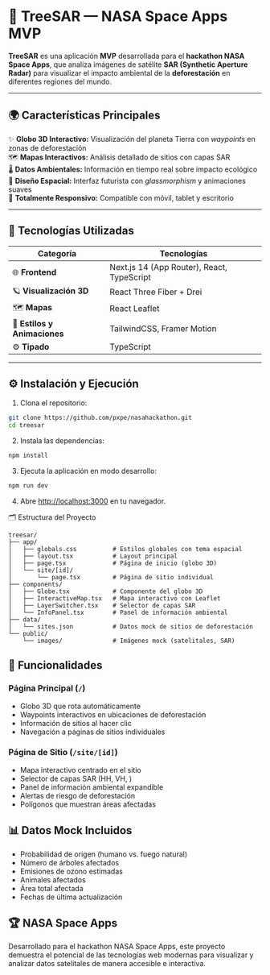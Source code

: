 # 🌲 TreeSAR — NASA Space Apps MVP

**TreeSAR** es una aplicación **MVP** desarrollada para el **hackathon NASA Space Apps**, que analiza imágenes de satélite **SAR (Synthetic Aperture Radar)** para visualizar el impacto ambiental de la **deforestación** en diferentes regiones del mundo.

---

## 🌍 Características Principales

✨ **Globo 3D Interactivo:** Visualización del planeta Tierra con *waypoints* en zonas de deforestación  
🗺️ **Mapas Interactivos:** Análisis detallado de sitios con capas SAR  
🌡️ **Datos Ambientales:** Información en tiempo real sobre impacto ecológico  
🚀 **Diseño Espacial:** Interfaz futurista con *glassmorphism* y animaciones suaves  
📱 **Totalmente Responsivo:** Compatible con móvil, tablet y escritorio  

---

## 🧠 Tecnologías Utilizadas

| Categoría | Tecnologías |
|------------|-------------|
| 🌐 **Frontend** | Next.js 14 (App Router), React, TypeScript |
| 🪐 **Visualización 3D** | React Three Fiber + Drei |
| 🗺️ **Mapas** | React Leaflet |
| 🎨 **Estilos y Animaciones** | TailwindCSS, Framer Motion |
| ⚙️ **Tipado** | TypeScript |

---

## ⚙️ Instalación y Ejecución

1. Clona el repositorio:
```bash
git clone https://github.com/pxpe/nasahackathon.git
cd treesar
```

2. Instala las dependencias:
```bash
npm install
```

3. Ejecuta la aplicación en modo desarrollo:
```bash
npm run dev
```

4. Abre [http://localhost:3000](http://localhost:3000) en tu navegador.

🗂️ Estructura del Proyecto
```
treesar/
├── app/
│   ├── globals.css          # Estilos globales con tema espacial
│   ├── layout.tsx           # Layout principal
│   ├── page.tsx             # Página de inicio (globo 3D)
│   └── site/[id]/
│       └── page.tsx         # Página de sitio individual
├── components/
│   ├── Globe.tsx            # Componente del globo 3D
│   ├── InteractiveMap.tsx   # Mapa interactivo con Leaflet
│   ├── LayerSwitcher.tsx    # Selector de capas SAR
│   └── InfoPanel.tsx        # Panel de información ambiental
├── data/
│   └── sites.json           # Datos mock de sitios de deforestación
└── public/
    └── images/              # Imágenes mock (satelitales, SAR)
```

## 🔧 Funcionalidades

### Página Principal (`/`)
- Globo 3D que rota automáticamente
- Waypoints interactivos en ubicaciones de deforestación
- Información de sitios al hacer clic
- Navegación a páginas de sitios individuales

### Página de Sitio (`/site/[id]`)
- Mapa interactivo centrado en el sitio
- Selector de capas SAR (HH, VH, )
- Panel de información ambiental expandible
- Alertas de riesgo de deforestación
- Polígonos que muestran áreas afectadas

## 📊 Datos Mock Incluidos

- Probabilidad de origen (humano vs. fuego natural)
- Número de árboles afectados
- Emisiones de ozono estimadas
- Animales afectados
- Área total afectada
- Fechas de última actualización

## 🏆 NASA Space Apps

Desarrollado para el hackathon NASA Space Apps, este proyecto demuestra el potencial de las tecnologías web modernas para visualizar y analizar datos satelitales de manera accesible e interactiva.

